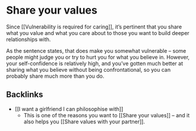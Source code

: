# Share your values
Since [[Vulnerability is required for caring]], it’s pertinent that you share what you value and what you care about to those you want to build deeper relationships with.

As the sentence states, that does make you somewhat vulnerable – some people might judge you or try to hurt you for what you believe in. However, your self-confidence is relatively high, and you’ve gotten much better at sharing what you believe without being confrontational, so you can probably share much more than you do.

## Backlinks
* [[I want a girlfriend I can philosophise with]]
	* This is one of the reasons you want to [[Share your values]] – and it also helps you [[Share values with your partner]].

<!-- #p1 -->

<!-- {BearID:8B097AD5-92DD-409C-A023-D33BAEF8497A-69409-00009596A2C998BF} -->

